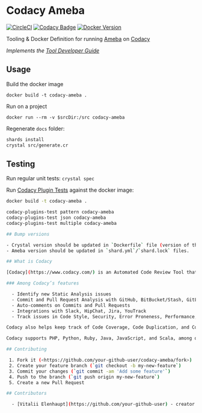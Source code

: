 # Codacy Ameba

[![CircleCI](https://circleci.com/gh/codacy/codacy-ameba.svg?style=svg)](https://circleci.com/gh/codacy/codacy-ameba)
[![Codacy Badge](https://api.codacy.com/project/badge/Grade/c7c17501a62e4e8cb66b75eb67354fcc)](https://app.codacy.com/app/veelenga/codacy-ameba?utm_source=github.com&utm_medium=referral&utm_content=veelenga/codacy-ameba&utm_campaign=Badge_Grade_Dashboard)
[![Docker Version](https://images.microbadger.com/badges/version/codacy/codacy-ameba.svg)](https://microbadger.com/images/codacy/codacy-ameba "Get your own version badge on microbadger.com")

Tooling & Docker Definition for running [Ameba](https://github.com/veelenga/ameba) on [Codacy](https://www.codacy.com/)

*Implements the [Tool Developer Guide](https://support.codacy.com/hc/en-us/articles/207994725-Tool-Developer-Guide)*

## Usage

Build the docker image

```
docker build -t codacy-ameba .
```

Run on a project

```
docker run --rm -v $srcDir:/src codacy-ameba
```

Regenerate `docs` folder:

```sh
shards install
crystal src/generate.cr
```

## Testing

Run regular unit tests: `crystal spec`

Run [Codacy Plugin Tests](https://github.com/codacy/codacy-plugins-test) against the docker image:

```sh
docker build -t codacy-ameba .

codacy-plugins-test pattern codacy-ameba
codacy-plugins-test json codacy-ameba
codacy-plugins-test multiple codacy-ameba

## Bump versions

- Crystal version should be updated in `Dockerfile` file (version of the image).
- Ameba version should be updated in `shard.yml`/`shard.lock` files.

## What is Codacy

[Codacy](https://www.codacy.com/) is an Automated Code Review Tool that monitors your technical debt, helps you improve your code quality, teaches best practices to your developers, and helps you save time in Code Reviews.

### Among Codacy’s features

  - Identify new Static Analysis issues
  - Commit and Pull Request Analysis with GitHub, BitBucket/Stash, GitLab (and also direct git repositories)
  - Auto-comments on Commits and Pull Requests
  - Integrations with Slack, HipChat, Jira, YouTrack
  - Track issues in Code Style, Security, Error Proneness, Performance, Unused Code and other categories

Codacy also helps keep track of Code Coverage, Code Duplication, and Code Complexity.

Codacy supports PHP, Python, Ruby, Java, JavaScript, and Scala, among others.

## Contributing

 1. Fork it (<https://github.com/your-github-user/codacy-ameba/fork>)
 2. Create your feature branch (`git checkout -b my-new-feature`)
 3. Commit your changes (`git commit -am 'Add some feature'`)
 4. Push to the branch (`git push origin my-new-feature`)
 5. Create a new Pull Request

## Contributors

  - [Vitalii Elenhaupt](https://github.com/your-github-user) - creator and maintainer
